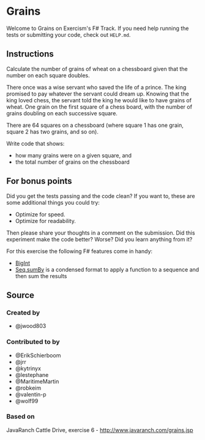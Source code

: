 # Grains

Welcome to Grains on Exercism's F# Track.
If you need help running the tests or submitting your code, check out `HELP.md`.

## Instructions

Calculate the number of grains of wheat on a chessboard given that the number
on each square doubles.

There once was a wise servant who saved the life of a prince. The king
promised to pay whatever the servant could dream up. Knowing that the
king loved chess, the servant told the king he would like to have grains
of wheat. One grain on the first square of a chess board, with the number
of grains doubling on each successive square.

There are 64 squares on a chessboard (where square 1 has one grain, square 2 has two grains, and so on).

Write code that shows:
- how many grains were on a given square, and
- the total number of grains on the chessboard

## For bonus points

Did you get the tests passing and the code clean? If you want to, these
are some additional things you could try:

- Optimize for speed.
- Optimize for readability.

Then please share your thoughts in a comment on the submission. Did this
experiment make the code better? Worse? Did you learn anything from it?

For this exercise the following F# features come in handy:

- [BigInt](https://docs.microsoft.com/en-us/dotnet/api/system.numerics.biginteger?view=net-5.0)
- [Seq.sumBy](https://fsharp.github.io/fsharp-core-docs/reference/fsharp-collections-seqmodule.html#sumBy) is a condensed format to apply a function to a sequence and then sum the results

## Source

### Created by

- @jwood803

### Contributed to by

- @ErikSchierboom
- @jrr
- @kytrinyx
- @lestephane
- @MaritimeMartin
- @robkeim
- @valentin-p
- @wolf99

### Based on

JavaRanch Cattle Drive, exercise 6 - http://www.javaranch.com/grains.jsp